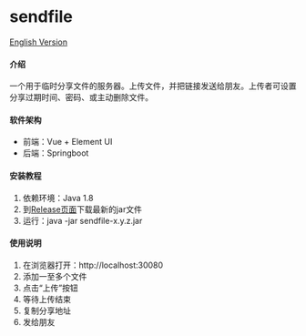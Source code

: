 # sendfile

[English Version](./README.en.md)

#### 介绍
一个用于临时分享文件的服务器。上传文件，并把链接发送给朋友。上传者可设置分享过期时间、密码、或主动删除文件。

#### 软件架构

* 前端：Vue + Element UI
* 后端：Springboot

#### 安装教程

1. 依赖环境：Java 1.8
1. 到[Release页面](https://github.com/qihaili/sendfile/releases)下载最新的jar文件
2. 运行：java -jar sendfile-x.y.z.jar

#### 使用说明

1. 在浏览器打开：http://localhost:30080
2. 添加一至多个文件
3. 点击“上传”按钮
4. 等待上传结束
5. 复制分享地址
6. 发给朋友
